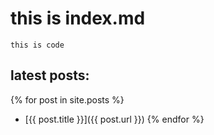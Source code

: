# this is index.md

```
this is code
```

## latest posts:

{% for post in site.posts %}
  * [{{ post.title }}]({{ post.url }})
{% endfor %}
